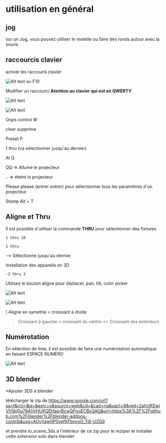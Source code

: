 # utilisation en général

## jog

sur un Jog, vous pouvez utiliser le molette ou faire des ronds autour avec la souris


## raccourcis clavier

activer les raccouris clavier

![Alt text](images/2023-03-13_20h08_55.png)
ou F10

Modifier un raccourci **Atention au clavier qui est en QWERTY**

![Alt text](images/2023-03-25_05h23_41.png)

![Alt text](images/2023-03-25_05h27_00.png)

Oops control W

clear supprime

Preset P

1 thru (va sélectionner jusqu'au dernier)

At Q

QQ => Allume le projecteur

.. => éteint le projecteur

Please please (entrer entrer) pour sélectionner tous les paramètres d'un projecteur

Stomp Alt + T

## Aligne et Thru

Il est possible d'utiliser la commande **THRU** pour sélectionner des fixtures

```
1 thru 10
```

```
1 thru 
```

--> Sélectionne jusqu'au dernier

Installation des appareils en 3D 

```
-3 thru 3
```

Utilisez le bouton aligne pour déplacer, pan, tilt, color picker

![Alt text](images/2023-06-12_21h00_22.png)

![Alt text](images/2023-06-12_21h00_09.png)

\ Aligne en symétrie
< croissant à droite
> Croissant à gauche
>< croissant du centre
<> Croissant des extérieurs

## Numérotation

En sélection de liste, il est possible de faire une numérotation automatique en faisant ESPACE NUMERO

![Alt text](images/2023-06-12_21h10_26.png)

## 3D blender

*Ajouter 3DS à blender

télécharger le zip de https://www.google.com/url?sa=t&rct=j&q=&esrc=s&source=web&cd=&cad=rja&uact=8&ved=2ahUKEwiVh5bj0u79AhVHUKQEHaorBcwQFnoECBsQAQ&url=https%3A%2F%2Fgithub.com%2Fblender%2Fblender-addons-contrib&usg=AOvVaw0P0vefKFbnvsO_TdI-UZQ9

et prendre io_scene_3ds à l'intérieur de ce zip pour le reziper et installer cette extension solo dans blender